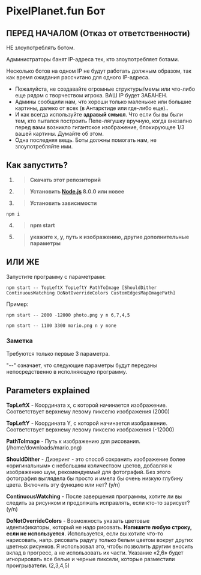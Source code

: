 ﻿# PixelPlanet.fun Бот

## ПЕРЕД НАЧАЛОМ (Отказ от ответственности)

НЕ злоупотреблять ботом.

Администраторы банят IP-адреса тех, кто злоупотребляет ботами.

Несколько ботов на одном IP не будут работать должным образом, так как время ожидания рассчитано для одного IP-адреса.

* Пожалуйста, не создавайте огромные структуры/мемы или что-либо еще рядом с творчеством игрока. ВАШ IP будет ЗАБАНЕН.
* Админы сообщили нам, что хороши только маленькие или большие картины, далеко от всех (в Антарктиде или где-либо еще)..
* И как всегда используйте **здравый смысл**. Что если бы вы были тем, кто пытался построить Пепе-лягушку вручную, когда внезапно перед вами возникло гигантское изображение, блокирующее 1/3 вашей картины. Думайте об этом.
* Одна последняя вещь. Боты должны помогать нам, не злоупотребляйте ими.

## Как запустить?

1. > **Скачать этот репозиторий**
2. > **Установить [Node.js](https://nodejs.org/) 8.0.0 или новее**
3. > **Установить зависимости**
```shell
npm i
```
4. > **npm start**
5. > **укажите x, y, путь к изображению, другие дополнительные параметры**

## ИЛИ ЖЕ

Запустите программу с параметрами:

```batch
npm start -- TopLeftX TopLeftY PathToImage [ShouldDither ContinuousWatching DoNotOverrideColors CustomEdgesMapImagePath]
```

Пример:

```batch
npm start -- 2000 -12000 photo.png y n 6,7,4,5
```

```batch
npm start -- 1100 3300 mario.png n y none
```

### Заметка

Требуются только первые 3 параметра.

"--" означает, что следующие параметры будут переданы непосредственно в исполняющую программу.

## Parameters explained

**TopLeftX** - Координата х, с которой начинается изображение. Соответствует верхнему левому пикселю изображения (2000)

**TopLeftY** - Координата Y, с которой начинается изображение. Соответствует верхнему левому пикселю изображения (-12000)

**PathToImage** - Путь к изображению для рисования. (/home/downloads/mario.png)

**ShouldDither** - Дизеринг - это способ сохранить изображение более «оригинальным» с небольшим количеством цветов, добавляя к изображению шум, рекомендуемый для фотографий. Без этого фотография выглядела бы просто и имела бы очень низкую глубину цвета. Включить эту функцию или нет? (y/n)

**ContinuousWatching** - После завершения программы, хотите ли вы следить за рисунком и продолжать исправлять, если кто-то зарисует?(y/n)

**DoNotOverrideColors** - Возможность указать цветовые идентификаторы, который не надо рисовать. **Напишите любую строку, если не используется**. Используется, если вы хотите что-то нарисовать, напр. рисовать радугу только белым цветом вокруг других цветных рисунков. Я использовал это, чтобы позволить другим вносить вклад в прогресс, а не использовать их части. Указание «2,6» будет игнорировать все белые и черные пиксели, которые разместили проигрыватели. (2,3,4,5)
